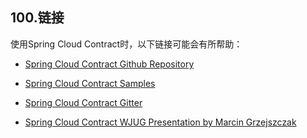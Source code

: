 ## 100.链接

使用Spring Cloud Contract时，以下链接可能会有所帮助：

- [Spring Cloud Contract Github Repository](https://github.com/spring-cloud/spring-cloud-contract/)

- [Spring Cloud Contract Samples](https://github.com/spring-cloud-samples/spring-cloud-contract-samples/)

- [Spring Cloud Contract Gitter](https://gitter.im/spring-cloud/spring-cloud-contract)

- [Spring Cloud Contract WJUG Presentation by Marcin Grzejszczak](https://www.youtube.com/watch?v=sAAklvxmPmk)

